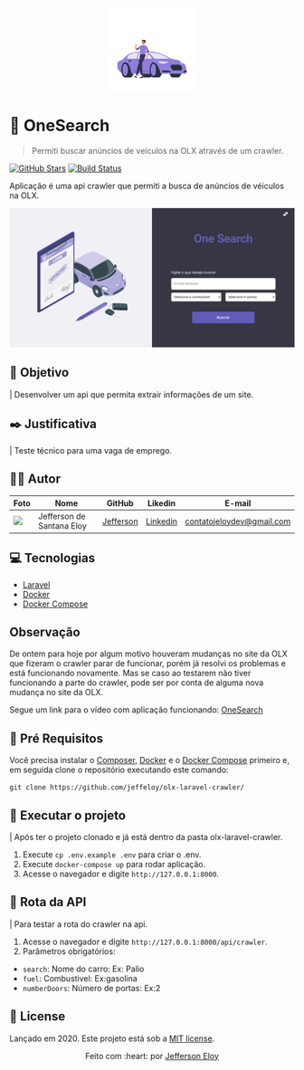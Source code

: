 <p align="center">
   <img src="./.github/header-logo.svg" width="150"/>
</p>

# :car: OneSearch

> Permiti buscar anúncios de veículos na OLX através de um crawler.

[![GitHub Stars][github-stars]][github-stars]
[![Build Status][build-status]][build-status]

Aplicação é uma api crawler que permiti a busca de anúncios de véiculos na OLX.

<p align="center">
  <img src="./.github/home.png">
</p>

## :nazar_amulet: Objetivo

| Desenvolver um api que permita extrair informações de um site.

## :black_nib: Justificativa

| Teste técnico para uma vaga de emprego.

## :man_technologist: Autor

| Foto                                                                                                                             | Nome                      | GitHub                                   | Likedin                                                 | E-mail                    |
| -------------------------------------------------------------------------------------------------------------------------------- | ------------------------- | ---------------------------------------- | ------------------------------------------------------- | ------------------------- |
| <img src="https://avatars2.githubusercontent.com/u/56545903?s=400&u=7445f50f4a7c02a76fef37d74a1f84b2bf2c7109&v=4" width="100px"> | Jefferson de Santana Eloy | [Jefferson](https://github.com/jeffeloy) | [Linkedin](https://www.linkedin.com/in/jefferson-eloy/) | contatojeloydev@gmail.com |

## :computer: Tecnologias

- [Laravel](https://laravel.com/docs/9.x)
- [Docker](https://www.docker.com/)
- [Docker Compose](https://docs.docker.com/compose/)

## Observação

De ontem para hoje por algum motivo houveram mudanças no site da OLX que fizeram o crawler parar de funcionar, porém já resolvi os problemas e está funcionando novamente.
Mas se caso ao testarem não tiver funcionando a parte do crawler, pode ser por conta de alguma nova mudança no site da OLX.

Segue um link para o vídeo com aplicação funcionando:
[OneSearch](https://drive.google.com/file/d/1SUVMsYqV8dvQx0_IO7_BpYu7GAlUDmdC/view?usp=sharing)

## :construction_worker: Pré Requisitos

Você precisa instalar o [Composer](https://getcomposer.org/doc/00-intro.md), [Docker](https://www.docker.com/) e o [Docker Compose](https://docs.docker.com/compose/) primeiro e, em seguida clone o repositório executando este comando:

```
git clone https://github.com/jeffeloy/olx-laravel-crawler/
```

## :wrench: Executar o projeto
| Após ter o projeto clonado e já está dentro da pasta olx-laravel-crawler.

1. Execute `cp .env.example .env` para criar o .env.
2. Execute `docker-compose up` para rodar aplicação.
3. Acesse o navegador e digite `http://127.0.0.1:8000`.

## :wrench: Rota da API
| Para testar a rota do crawler na api.

1. Acesse o navegador e digite `http://127.0.0.1:8000/api/crawler`.
2. Parâmetros obrigatórios:
  - `search`: Nome do carro: Ex: Palio
  - `fuel`: Combustivel: Ex:gasolina
  - `numberDoors`: Número de portas: Ex:2


## :open_book: License

Lançado em 2020.
Este projeto está sob a [MIT license](https://github.com/jeffeloy/olx-laravel-crawler/blob/master/LICENSE).

<p align="center">
    Feito com :heart: por <a href="https://github.com/jeffeloy">Jefferson Eloy</a>
</p>

<!-- Markdown link & img dfn's -->

[github-stars]: https://img.shields.io/github/stars/jeffeloy/olx-laravel-crawler?logoColor=04D361&style=social
[build-status]: https://img.shields.io/travis/dbader/node-datadog-metrics/master.svg?color=04D361&style=plastic
